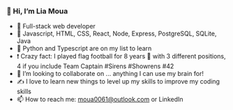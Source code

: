 ### 👋 Hi, I’m Lia Moua
- 👀 Full-stack web developer
- 🌱 Javascript, HTML, CSS, React, Node, Express, PostgreSQL, SQLite, Java
- 🎯 Python and Typescript are on my list to learn
- ❗ Crazy fact: I played flag football for 8 years 🏈 with 3 different positions, 4 if you include Team Captain #Sirens #Showrens #42
- 💞️ I’m looking to collaborate on ... anything I can use my brain for!
- ✍️ I love to learn new things to level up my skills to improve my coding skills
- 📫 How to reach me: moua0061@outlook.com or LinkedIn

<!---
moua0061/moua0061 is a ✨ special ✨ repository because its `README.md` (this file) appears on your GitHub profile.
You can click the Preview link to take a look at your changes.
--->
